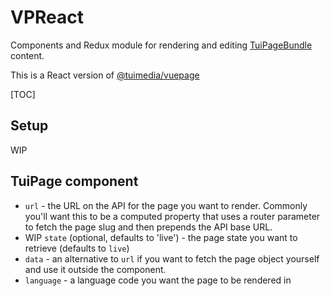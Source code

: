 # VPReact

Components and Redux module for rendering and editing [TuiPageBundle](https://bitbucket.org/tui/TuiPageBundle) content.

This is a React version of [@tuimedia/vuepage](https://bitbucket.org/tui/vue-page/)

[TOC]

## Setup
WIP

## TuiPage component

* `url` - the URL on the API for the page you want to render. Commonly you'll want this to be a computed property that uses a router parameter to fetch the page slug and then prepends the API base URL.
* WIP `state` (optional, defaults to 'live') - the page state you want to retrieve (defaults to `live`)
* `data` - an alternative to `url` if you want to fetch the page object yourself and use it outside the component.
* `language` - a language code you want the page to be rendered in


